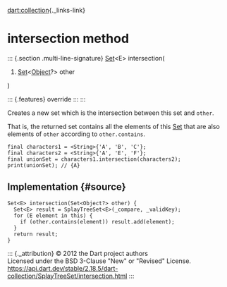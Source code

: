 [dart:collection](../../dart-collection/dart-collection-library){._links-link}

intersection method
===================

::: {.section .multi-line-signature}
[Set](../../dart-core/set-class)\<E\> intersection(

1.  [Set](../../dart-core/set-class)\<[Object](../../dart-core/object-class)?\>
    other

)

::: {.features}
override
:::
:::

Creates a new set which is the intersection between this set and
`other`.

That is, the returned set contains all the elements of this
[Set](../../dart-core/set-class) that are also elements of `other`
according to `other.contains`.

``` {.language-dart data-language="dart"}
final characters1 = <String>{'A', 'B', 'C'};
final characters2 = <String>{'A', 'E', 'F'};
final unionSet = characters1.intersection(characters2);
print(unionSet); // {A}
```

Implementation {#source}
--------------

``` {.language-dart data-language="dart"}
Set<E> intersection(Set<Object?> other) {
  Set<E> result = SplayTreeSet<E>(_compare, _validKey);
  for (E element in this) {
    if (other.contains(element)) result.add(element);
  }
  return result;
}
```

::: {._attribution}
© 2012 the Dart project authors\
Licensed under the BSD 3-Clause \"New\" or \"Revised\" License.\
<https://api.dart.dev/stable/2.18.5/dart-collection/SplayTreeSet/intersection.html>
:::
